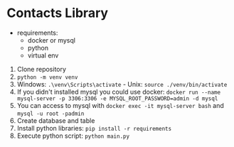 # Contacts Library

- requirements:
    - docker or mysql
    - python
    - virtual env

1. Clone repository
2. `python -m venv venv`
3. Windows: `.\venv\Scripts\activate` - Unix: `source ./venv/bin/activate`
4. If you didn't installed mysql you could use docker: `docker run --name mysql-server -p 3306:3306 -e MYSQL_ROOT_PASSWORD=admin -d mysql`
5. You can access to mysql with `docker exec -it mysql-server bash` and `mysql -u root -padmin`
6. Create database and table
7. Install python libraries: `pip install -r requirements`
8. Execute python script: `python main.py`